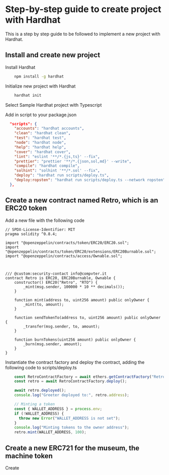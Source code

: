 # Step-by-step guide to create project with Hardhat

This is a step by step guide to be followed to implement a new project with Hardhat.

## Install and create new project
Install Hardhat

```bash
    npm install -g hardhat
```

Initialize new project with Hardhat

```bash
    hardhat init
```
Select Sample Hardhat project with Typescript

Add in script to your package.json

```json
  "scripts": {
    "accounts": "hardhat accounts",
    "clean": "hardhat clean",
    "test": "hardhat test",
    "node": "hardhat node",
    "help": "hardhat help",
    "cover": "hardhat cover",
    "lint": "eslint '**/*.{js,ts}' --fix",
    "prettier": "prettier '**/*.{json,sol,md}' --write",
    "compile": "hardhat compile",
    "solhint": "solhint '**/*.sol' --fix",
    "deploy": "hardhat run scripts/deploy.ts",
    "deploy:ropsten": "hardhat run scripts/deploy.ts --network ropsten"
  },
```

## Create a new contract named Retro, which is an ERC20 token

Add a new file with the following code

```solidity
// SPDX-License-Identifier: MIT
pragma solidity ^0.8.4;

import "@openzeppelin/contracts/token/ERC20/ERC20.sol";
import "@openzeppelin/contracts/token/ERC20/extensions/ERC20Burnable.sol";
import "@openzeppelin/contracts/access/Ownable.sol";



/// @custom:security-contact info@compvter.it
contract Retro is ERC20, ERC20Burnable, Ownable {
    constructor() ERC20("Retro", "RTO") {         
        _mint(msg.sender, 100000 * 10 ** decimals());
    }

    function mint(address to, uint256 amount) public onlyOwner {
        _mint(to, amount);
    }

    function sendTokenTo(address to, uint256 amount) public onlyOwner {
        _transfer(msg.sender, to, amount);
    }

    function burnTokens(uint256 amount) public onlyOwner {
        _burn(msg.sender, amount);
    }
}
```

Instantiate the contract factory and deploy the contract, adding the following code to scripts/deploy.ts

```typescript
    const RetroContractFactory = await ethers.getContractFactory("Retro");
    const retro = await RetroContractFactory.deploy();

    await retro.deployed();
    console.log("Greeter deployed to:", retro.address);

    // Minting a token
    const { WALLET_ADDRESS } = process.env;
    if (!WALLET_ADDRESS) {
      throw new Error("WALLET_ADDRESS is not set");
    }
    console.log("Minting tokens to the owner address");
    retro.mint(WALLET_ADDRESS, 100);
```



## Create a new ERC721 for the museum, the machine token

Create 